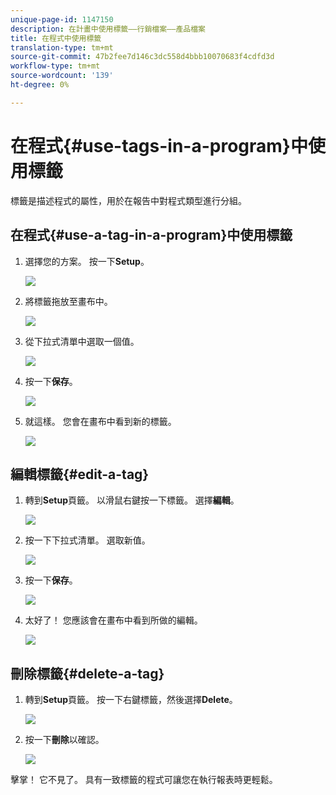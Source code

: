 ```yaml
---
unique-page-id: 1147150
description: 在計畫中使用標籤——行銷檔案——產品檔案
title: 在程式中使用標籤
translation-type: tm+mt
source-git-commit: 47b2fee7d146c3dc558d4bbb10070683f4cdfd3d
workflow-type: tm+mt
source-wordcount: '139'
ht-degree: 0%

---
```



# 在程式{#use-tags-in-a-program}中使用標籤

標籤是描述程式的屬性，用於在報告中對程式類型進行分組。

## 在程式{#use-a-tag-in-a-program}中使用標籤

1. 選擇您的方案。 按一下&#x200B;**Setup**。

   ![](assets/image2014-9-23-15-3a45-3a0.png)

1. 將標籤拖放至畫布中。

   ![](assets/image2014-9-23-15-3a45-3a13.png)

1. 從下拉式清單中選取一個值。

   ![](assets/image2014-9-23-15-3a45-3a30.png)

1. 按一下&#x200B;**保存**。

   ![](assets/image2014-9-23-15-3a45-3a36.png)

1. 就這樣。 您會在畫布中看到新的標籤。

   ![](assets/image2014-9-23-15-3a45-3a47.png)

## 編輯標籤{#edit-a-tag}

1. 轉到&#x200B;**Setup**&#x200B;頁籤。 以滑鼠右鍵按一下標籤。 選擇&#x200B;**編輯**。

   ![](assets/image2014-9-23-15-3a45-3a53.png)

1. 按一下下拉式清單。 選取新值。

   ![](assets/image2014-9-23-15-3a46-3a12.png)

1. 按一下&#x200B;**保存**。

   ![](assets/image2014-9-23-15-3a46-3a25.png)

1. 太好了！ 您應該會在畫布中看到所做的編輯。

   ![](assets/image2014-9-23-15-3a46-3a35.png)

## 刪除標籤{#delete-a-tag}

1. 轉到&#x200B;**Setup**&#x200B;頁籤。 按一下右鍵標籤，然後選擇&#x200B;**Delete**。

   ![](assets/image2014-9-23-15-3a46-3a55.png)

1. 按一下**刪除**以確認。

   ![](assets/image2014-9-23-15-3a47-3a8.png)

擊掌！ 它不見了。 具有一致標籤的程式可讓您在執行報表時更輕鬆。
